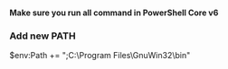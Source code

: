 #### Make sure you run all command in PowerShell Core v6

### Add new PATH
$env:Path += ";C:\Program Files\GnuWin32\bin"
